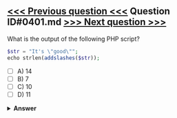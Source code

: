 [<<< Previous question <<<](0400.md)   Question ID#0401.md   [>>> Next question >>>](0402.md)
---

What is the output of the following PHP script?
```php
$str = "It's \"good\"";
echo strlen(addslashes($str));
```

- [ ] A) 14
- [ ] B) 7
- [ ] C) 10
- [ ] D) 11

<details><summary><b>Answer</b></summary>
<p>
  Answer: <strong>A</strong>
</p>
</details>

